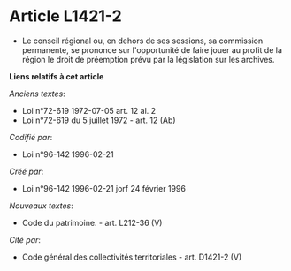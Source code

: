 # Article L1421-2

- Le conseil régional ou, en dehors de ses sessions, sa commission permanente, se prononce sur l'opportunité de faire jouer
au profit de la région le droit de préemption prévu par la législation sur les archives.

**Liens relatifs à cet article**

_Anciens textes_:

  - Loi n°72-619 1972-07-05 art. 12 al. 2
  - Loi n°72-619 du 5 juillet 1972 - art. 12 (Ab)

_Codifié par_:

  - Loi n°96-142 1996-02-21

_Créé par_:

  - Loi n°96-142 1996-02-21 jorf 24 février 1996

_Nouveaux textes_:

  - Code du patrimoine. - art. L212-36 (V)

_Cité par_:

  - Code général des collectivités territoriales - art. D1421-2 (V)
